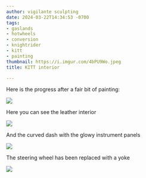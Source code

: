 ```yaml
---
author: vigilante sculpting
date: 2024-03-22T14:34:53 -0700
tags:
- gaslands
- hotwheels
- conversion
- knightrider
- kitt
- painting
thumbnail: https://i.imgur.com/4bPU9Wo.jpeg
title: KITT interior

---
```

Here is the progress after a fair bit of painting:

![](https://i.imgur.com/TSPt7BL.jpeg)

Here you can see the leather interior

![](https://i.imgur.com/SMKQOKs.jpeg)

And the curved dash with the glowy instrument panels

![](https://i.imgur.com/qFhef6a.jpeg)

The steering wheel has been replaced with a yoke

![](https://i.imgur.com/4bPU9Wo.jpeg)
